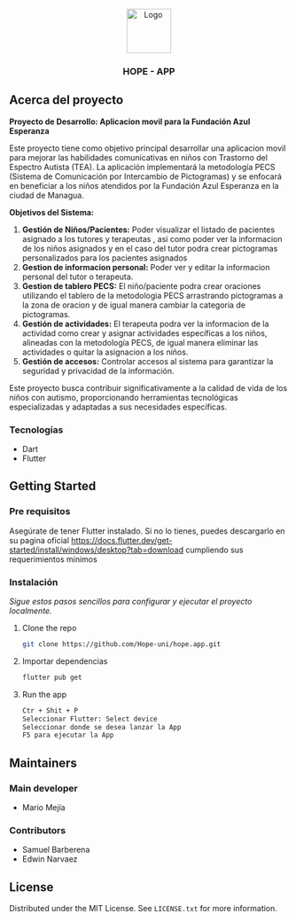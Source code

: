 <!-- PROJECT LOGO -->
<br />
<div align="center">
  <a href="https://github.com/othneildrew/Best-README-Template">
    <img src="https://avatars.githubusercontent.com/u/158122848?s=400&u=175d02c6e0d435be1bae60e66ddeff812b974eab&v=4" alt="Logo" width="80" height="80">
  </a>
 
  <h3 align="center">HOPE - APP</h3>
  
</div>

<!-- ABOUT THE PROJECT -->

## Acerca del proyecto

**Proyecto de Desarrollo: Aplicacion movil para la Fundación Azul Esperanza**

Este proyecto tiene como objetivo principal desarrollar una aplicacion movil para mejorar las habilidades comunicativas en niños con Trastorno del Espectro Autista (TEA). La aplicación implementará la metodología PECS (Sistema de Comunicación por Intercambio de Pictogramas) y se enfocará en beneficiar a los niños atendidos por la Fundación Azul Esperanza en la ciudad de Managua.

**Objetivos del Sistema:**

1. **Gestión de Niños/Pacientes:** Poder visualizar el listado de pacientes asignado a los tutores y terapeutas , asi como poder ver la informacion de los niños asignados y en el caso del tutor podra crear pictogramas personalizados para los pacientes asignados
2. **Gestion de informacion personal:** Poder ver y editar la informacion personal del tutor o terapeuta.
3. **Gestion de tablero PECS:** El niño/paciente podra crear oraciones utilizando el tablero de la metodologia PECS arrastrando pictogramas a la zona de oracion y de igual manera cambiar la categoria de pictogramas.
4. **Gestión de actividades:** El terapeuta podra ver la informacion de la actividad como crear y asignar actividades específicas a los niños, alineadas con la metodología PECS, de igual manera eliminar las actividades o quitar la asignacion a los niños.
5. **Gestión de accesos:** Controlar accesos al sistema para garantizar la seguridad y privacidad de la información.

Este proyecto busca contribuir significativamente a la calidad de vida de los niños con autismo, proporcionando herramientas tecnológicas especializadas y adaptadas a sus necesidades específicas.

### Tecnologías

- Dart
- Flutter

<!-- GETTING STARTED -->

## Getting Started

### Pre requisitos

Asegúrate de tener Flutter instalado. Si no lo tienes, puedes descargarlo en su pagina oficial https://docs.flutter.dev/get-started/install/windows/desktop?tab=download cumpliendo sus requerimientos minimos

### Instalación

_Sigue estos pasos sencillos para configurar y ejecutar el proyecto localmente._

1. Clone the repo

   ```sh
   git clone https://github.com/Hope-uni/hope.app.git
   ```

2. Importar dependencias
   ```bash
   flutter pub get
   ```
3. Run the app
   ```bash
   Ctr + Shit + P
   Seleccionar Flutter: Select device
   Seleccionar donde se desea lanzar la App
   F5 para ejecutar la App
   ```

<!-- Maintainers -->

## Maintainers

### Main developer

- Mario Mejía

### Contributors

- Samuel Barberena
- Edwin Narvaez

<!-- LICENSE -->

## License

Distributed under the MIT License. See `LICENSE.txt` for more information.
